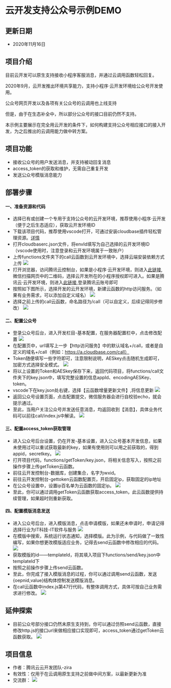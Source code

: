# 云开发支持公众号示例DEMO

## 更新日期
- 2020年11月16日

## 项目介绍
目前云开发可以原生支持接收小程序客服消息，并通过云调用函数轻松回复。

2020年9月，云开发推出环境共享能力，支持小程序·云开发环境给公众号开发使用。

公众号网页开发以及各项有关公众号的云调用也上线支持

但是，由于在生态补全中，所以部分公众号的接口目前仍然不支持。

本示例主要展示在完全用云开发的条件下，如何构建支持公众号相应接口的接入开发，为之后推出的云调用能力做中转方案。

## 项目功能

- 接收公众号的用户发送消息，并支持被动回复消息
- access_token的获取和维护，无需自己重复开发
- 发送公众号模版消息能力

## 部署步骤

#### 一、准备资源和代码
- 选择已有或创建一个专用于支持公众号的云开发环境，推荐使用小程序·云开发（便于之后生态适应），获取云开发环境ID
- 下载该项目代码，推荐使用vscode打开，可通过安装cloudbase插件轻松管理资源。[详情](https://docs.cloudbase.net/vscode/intro.html)
- 打开cloudbaserc.json文件，将envId填写为自己选择的云开发环境ID（vscode使用时，注意登录和云开发环境属于一致账户）
- 上传functions文件夹下的call云函数到云开发环境中，选择云端安装依赖方式上传
  ![](res/1.png)
- 打开浏览器，访问腾讯云控制台，如果是小程序·云开发环境，则进入[此链接](https://cloud.tencent.com/login/mp?s_url=https%3a%2f%2fconsole.cloud.tencent.com%2ftcb%2fenv%2faccess),微信扫描网页中的二维码，选择云开发所在的小程序授权即可进入。如果是腾讯云·云开发环境，则进入[此链接](https://console.cloud.tencent.com/tcb/env/access),登录腾讯云账号即可
- 按照如下图所示，选择开发的云开发环境，新建云函数的http访问服务。（如果有业务需求，可以添加自定义域名）
  ![](res/2.png)
- 选择之前上传的call云函数，命名路径为/call（可以自定义，后续记得同步修改）
  ![](res/3.png)

#### 二、配置公众号
- 登录公众号后台，进入开发栏目-基本配置，在服务器配置栏中，点击修改配置
  ![](res/4.png)
- 在配置页中，url填写上一步【http访问服务】中的默认域名+/call，或者是自定义的域名+/call（例如：https://a.cloudbase.com/call）
- Token随便填写一些字符即可，注意限制说明，AESkey点击随机生成即可，加密方式选择安全模式。
  ![](res/5.png)
- 将以上设置的Token和AESkey保存下来，返回代码项目，将functions/call文件夹下的key.json中，填写完整设置的信息appId、encodingAESKey、token。
- vscode下在key.json处右键，选择【云函数增量更新文件】,将信息更新
  ![](res/6.png)
- 返回公众号设置页面，点击配置提交，微信服务器会进行自校验echo，就会提示通过。
- 至此，当用户关注公众号并发送任意消息，均返回收到【消息】，具体业务代码可以前往call/index.js中解读。
  ![](res/7.png)

#### 三、配置access_token获取管理
- 进入公众号后台设置，仍在开发-基本设置，进入公众号基本开发信息，如果未使用过可以重试获取最新的key，如果有使用则可以用之前获取的，得到appid，secretkey。
  ![](res/8.png)
- 打开项目代码，functions/getToken/key.json，将相关信息写入，按照之前操作步骤上传getToken云函数。
- 前往云开发控制台-数据库，创建集合，名字为wxid。
- 前往云开发控制台-gettoken云函数配置页，开启固定ip，获取固定的ip地址
- 在公众号设置中，设置ip百名单为云函数的固定ip。
  ![](res/8.png)
- 至此，你可以通过调用getToken云函数获取access_token，此云函数提供持续管理，如果超时则重新获取。

#### 四、配置模版消息发送
- 进入公众号后台，进入模版消息，点击申请模版，如果还未申请时，申请记得选择行业为IT科技-IT软件与服务
  ![](res/9.png)
- 在模版中搜索，系统运行状态通知，选择模版。此为示例，与代码做了一致性编写，如果你想更改模版适应业务，记得去send云函数中修改相应的代码。
  ![](res/10.png)
- 获取模版的id——templateId，将其填入项目下functions/send/key.json中templateId下
- 按照之前操作步骤上传send云函数。
- 至此，你完成了接入模版消息的过程，你可以通过调用send云函数，发送{oepnid,value}结构体控制发送模版消息。
- 在call云函数中index.js第47行代码，有整体调用方式，具体可按自己业务需求进行修改。
  ![](res/12.png)

## 延伸探索
- 目前公众号部分接口仍然未原生支持到，你可以通过仿照send云函数，直接修改http.js的接口url来做相应接口实现即可，access_token通过getToken云函数获取。
  ![](res/11.png)

## 项目信息
- 作者：腾讯云云开发团队-zira
- 有效性：仅用于在云调用原生支持之前做中间方案，以最新更新为准
- 交流群：
![](https://acc.cloudbase.vip/scan/res/cloudbase.jpg)
